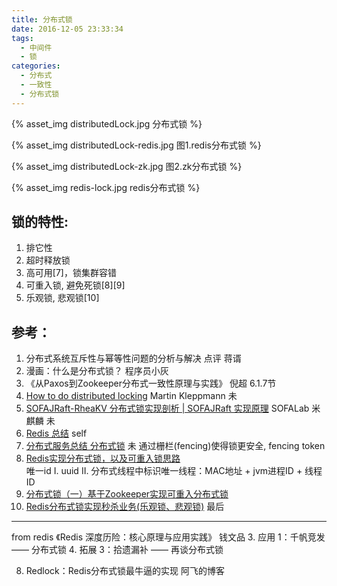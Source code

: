 ```yaml
---
title: 分布式锁
date: 2016-12-05 23:33:34
tags:
  - 中间件
  - 锁
categories: 
  - 分布式
  - 一致性
  - 分布式锁  
---
```


{% asset_img distributedLock.jpg 分布式锁 %}

{% asset_img distributedLock-redis.jpg 图1.redis分布式锁 %}

{% asset_img distributedLock-zk.jpg 图2.zk分布式锁 %}

{% asset_img redis-lock.jpg redis分布式锁 %}

## 锁的特性:

1. 排它性
2. 超时释放锁
3. 高可用[7]，锁集群容错
4. 可重入锁, 避免死锁[8][9]
5. 乐观锁, 悲观锁[10]


## 参考：

1. 分布式系统互斥性与幂等性问题的分析与解决 点评 蒋谞 
2. 漫画：什么是分布式锁？ 程序员小灰
3. 《从Paxos到Zookeeper分布式一致性原理与实践》 倪超 6.1.7节
4. [How to do distributed locking](http://martin.kleppmann.com/2016/02/08/how-to-do-distributed-locking.html) Martin Kleppmann  未
5. [SOFAJRaft-RheaKV 分布式锁实现剖析 | SOFAJRaft 实现原理](https://mp.weixin.qq.com/s/ahcbgxWVVmRwrH9Y4-gXBA)   SOFALab 米麒麟 未
6. [Redis 总结](../../../../2016/11/12/redis/) self
7. [分布式服务总结 分布式锁](https://www.jianshu.com/p/31e85a18a9e7)  未
   通过栅栏(fencing)使得锁更安全, fencing token
8. [Redis实现分布式锁，以及可重入锁思路](https://www.jianshu.com/p/1c5c1a592088)   
   唯一id I. uuid  II. 分布式线程中标识唯一线程：MAC地址 + jvm进程ID + 线程ID 
9. [分布式锁（一）基于Zookeeper实现可重入分布式锁](https://blog.csdn.net/u013278314/article/details/82715716)  
10. [Redis分布式锁实现秒杀业务(乐观锁、悲观锁)](https://www.cnblogs.com/jasonZh/p/9522772.html)  最后

---

from redis
《Redis 深度历险：核心原理与应用实践》 钱文品
3. 应用 1：千帆竞发 —— 分布式锁
4. 拓展 3：拾遗漏补 —— 再谈分布式锁

8. Redlock：Redis分布式锁最牛逼的实现 阿飞的博客




